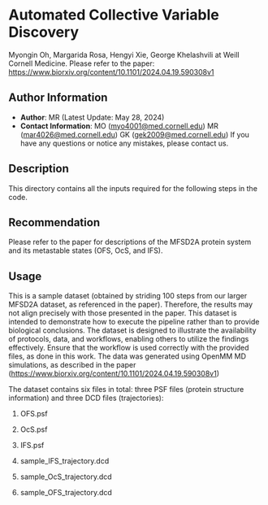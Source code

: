 # Automated Collective Variable Discovery 
Myongin Oh, Margarida Rosa, Hengyi Xie, George Khelashvili at Weill Cornell Medicine. 
Please refer to the paper: https://www.biorxiv.org/content/10.1101/2024.04.19.590308v1 

## Author Information
- **Author**: MR (Latest Update: May 28, 2024)  
- **Contact Information**: MO (myo4001@med.cornell.edu) MR (mar4026@med.cornell.edu) GK (gek2009@med.cornell.edu) 
If you have any questions or notice any mistakes, please contact us.

## Description
This directory contains all the inputs required for the following steps in the code.

## Recommendation
Please refer to the paper for descriptions of the MFSD2A protein system and its metastable states (OFS, OcS, and IFS).

## Usage 
This is a sample dataset (obtained by striding 100 steps from our larger MFSD2A dataset, as referenced in the paper).
Therefore, the results may not align precisely with those presented in the paper. 
This dataset is intended to demonstrate how to execute the pipeline rather than to provide biological conclusions.
The dataset is designed to illustrate the availability of protocols, data, and workflows, enabling others to utilize the findings effectively. 
Ensure that the workflow is used correctly with the provided files, as done in this work.
The data was generated using OpenMM MD simulations, as described in the paper (https://www.biorxiv.org/content/10.1101/2024.04.19.590308v1) 

The dataset contains six files in total: three PSF files (protein structure information) and three DCD files (trajectories):

1. OFS.psf

2. OcS.psf

3. IFS.psf

4. sample_IFS_trajectory.dcd

5. sample_OcS_trajectory.dcd

6. sample_OFS_trajectory.dcd

